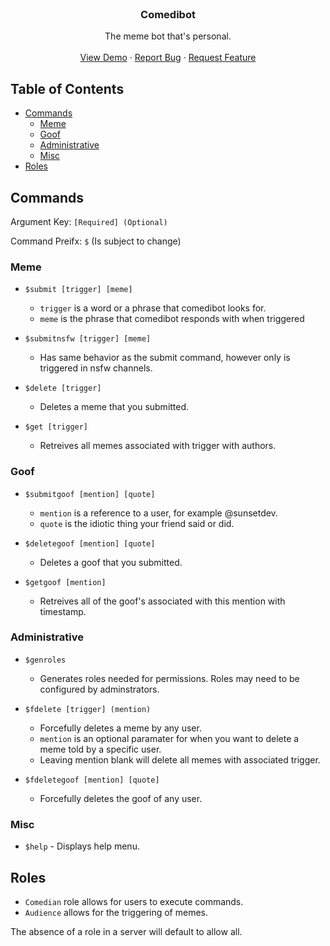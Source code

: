 <!-- PROJECT LOGO -->
<br />
<p align="center">
  <h3 align="center">Comedibot</h3>

  <p align="center">
    The meme bot that's personal. 
    <br />
    <br />
    <a href="https://www.youtube.com/watch?v=Nkprrm17Rbs">View Demo</a>
    ·
    <a href="https://github.com/sunset-developer/ComediBot/issues">Report Bug</a>
    ·
    <a href="https://github.com/sunset-developer/ComediBot/pulls">Request Feature</a>
  </p>
</p>



<!-- TABLE OF CONTENTS -->
## Table of Contents

* [Commands](#Commands)
  * [Meme](#meme)
  * [Goof](#goof)
  * [Administrative](#administrative)
   * [Misc](#misc)
* [Roles](#roles)


## Commands
Argument Key: ```[Required] (Optional)```

Command Preifx: ```$``` (Is subject to change)

### Meme
  
* ```$submit [trigger] [meme]```
  - ```trigger``` is a word or a phrase that comedibot looks for.
  - ```meme``` is the phrase that comedibot responds with when triggered
  
* ```$submitnsfw [trigger] [meme]```
  - Has same behavior as the submit command, however only is triggered in nsfw channels.
    
* ```$delete [trigger]```
  - Deletes a meme that you submitted.
  
* ```$get [trigger]```
  - Retreives all memes associated with trigger with authors.
  
### Goof

* ```$submitgoof [mention] [quote]```
  - ```mention``` is a reference to a user, for example @sunsetdev.
  - ```quote``` is the idiotic thing your friend said or did.
  
* ```$deletegoof [mention] [quote]```
  - Deletes a goof that you submitted.
  
* ```$getgoof [mention]```
  - Retreives all of the goof's associated with this mention with timestamp.
 
### Administrative

* ```$genroles```
  - Generates roles needed for permissions. Roles may need to be configured by adminstrators.
  
* ```$fdelete [trigger] (mention)```
  - Forcefully deletes a meme by any user.
  - ```mention``` is an optional paramater for when you want to delete a meme told by a specific user.
  - Leaving mention blank will delete all memes with associated trigger.

* ```$fdeletegoof [mention] [quote]```
  - Forcefully deletes the goof of any user.
  
### Misc

* ```$help``` - Displays help menu.
  
## Roles

* ```Comedian``` role allows for users to execute commands.
* ```Audience``` allows for the triggering of memes.

The absence of a role in a server will default to allow all.
